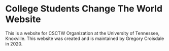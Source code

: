 # College Students Change The World Website
This is a website for CSCTW Organization at the University of Tennessee, Knoxville. This website was created and is maintained by Gregory Croisdale in 2020.
